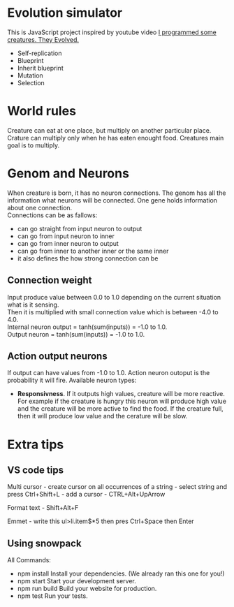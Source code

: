 # Evolution simulator

This is JavaScript project inspired by youtube video [I programmed some creatures. They Evolved.](https://www.youtube.com/watch?v=N3tRFayqVtk&list=WL&index=2)

 - Self-replication
 - Blueprint
 - Inherit blueprint
 - Mutation
 - Selection

# World rules
Creature can eat at one place, but multiply on another particular place.
Crature can multiply only when he has eaten enought food.
Creatures main goal is to multiply.

# Genom and Neurons

When creature is born, it has no neuron connections. The genom has all the information what neurons will be connected. One gene holds information about one connection.  
Connections can be as fallows:
 - can go straight from input neuron to output
 - can go from input neuron to inner
 - can go from inner neuron to output
 - can go from inner to another inner or the same inner
 - it also defines the how strong connection can be

## Connection weight
Input produce value between 0.0 to 1.0 depending on the current situation what is it sensing.  
Then it is multiplied with small connection value which is between -4.0 to 4.0.  
Internal neuron output = tanh(sum(inputs)) = -1.0 to 1.0.  
Output neuron = tanh(sum(inputs)) = -1.0 to 1.0.

## Action output neurons
If output can have values from -1.0 to 1.0. Action neuron outoput is the probability it will fire.
Available neuron types:
 - **Responsivness**. If it outputs high values, creature will be more reactive. For example if the creature is hungry this neuron will produce high value and the creature will be more active to find the food. If the creature full, then it will produce low value and the cerature will be slow.


# Extra tips
## VS code tips
  
Multi cursor
	- create cursor on all occurrences of a string - select string and press Ctrl+Shift+L
	- add a cursor - CTRL+Alt+UpArrow
  
Format text
	- Shift+Alt+F
  
Emmet
	- write this ul>li.item$*5 then pres Ctrl+Space then Enter

## Using snowpack

All Commands:
  
  - npm install      Install your dependencies. (We already ran this one for you!)
  - npm start        Start your development server.
  - npm run build    Build your website for production.
  - npm test         Run your tests.